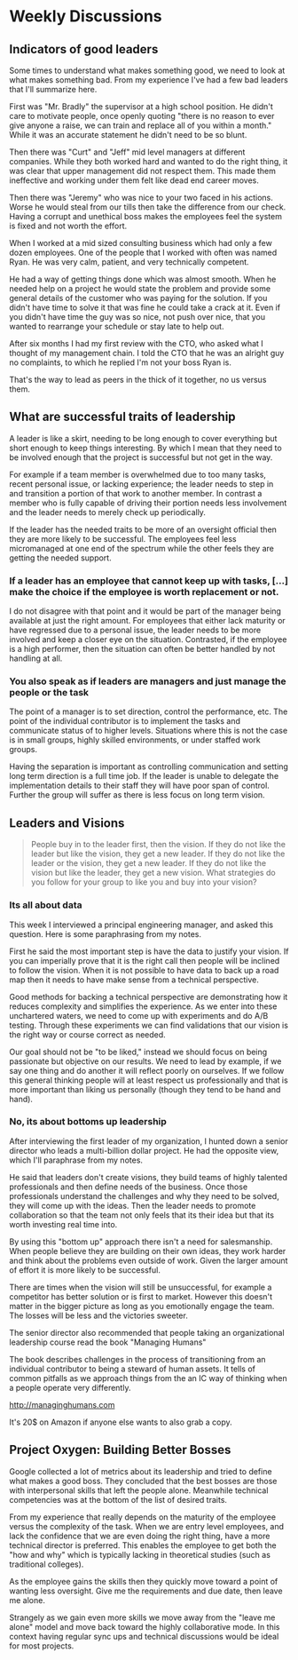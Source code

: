 # Weekly Discussions

## Indicators of good leaders

Some times to understand what makes something good, we need to look at what makes something bad. From my experience I've had a few bad leaders that I'll summarize here.

First was "Mr. Bradly" the supervisor at a high school position. He didn't care to motivate people, once openly quoting "there is no reason to ever give anyone a raise, we can train and replace all of you within a month." While it was an accurate statement he didn't need to be so blunt. 

Then there was "Curt" and "Jeff" mid level managers at different companies. While they both worked hard and wanted to do the right thing, it was clear that upper management did not respect them. This made them ineffective and working under them felt like dead end career moves.

Then there was "Jeremy" who was nice to your two faced in his actions. Worse he would steal from our tills then take the difference from our check. Having a corrupt and unethical boss makes the employees feel the system is fixed and not worth the effort.

When I worked at a mid sized consulting business which had only a few dozen employees. One of the people that I worked with often was named Ryan. He was very calm, patient, and very technically competent. 

He had a way of getting things done which was almost smooth. When he needed help on a project he would state the problem and provide some general details of the customer who was paying for the solution. If you didn't have time to solve it that was fine he could take a crack at it. Even if you didn't have time the guy was so nice, not push over nice, that you wanted to rearrange your schedule or stay late to help out. 

After six months I had my first review with the CTO, who asked what I thought of my management chain. I told the CTO that he was an alright guy no complaints, to which he replied I'm not your boss Ryan is.

That's the way to lead as peers in the thick of it together, no us versus them.

## What are successful traits of leadership

A leader is like a skirt, needing to be long enough to cover everything but short enough to keep things interesting. By which I mean that they need to be involved enough that the project is successful but not get in the way.

For example if a team member is overwhelmed due to too many tasks, recent personal issue, or lacking experience; the leader needs to step in and transition a portion of that work to another member. In contrast a member who is fully capable of driving their portion needs less involvement and the leader needs to merely check up periodically.

If the leader has the needed traits to be more of an oversight official then they are more likely to be successful. The employees feel less micromanaged at one end of the spectrum while the other feels they are getting the needed support.

### If a leader has an employee that cannot keep up with tasks, [...] make the choice if the employee is worth replacement or not.

I do not disagree with that point and it would be part of the manager being available at just the right amount. For employees that either lack maturity or have regressed due to a personal issue, the leader needs to be more involved and keep a closer eye on the situation. Contrasted, if the employee is a high performer, then the situation can often be better handled by not handling at all.

### You also speak as if leaders are managers and just manage the people or the task

The point of a manager is to set direction, control the performance, etc. The point of the individual contributor is to implement the tasks and communicate status of to higher levels. Situations where this is not the case is in small groups, highly skilled environments, or under staffed work groups.

Having the separation is important as controlling communication and setting long term direction is a full time job. If the leader is unable to delegate the implementation details to their staff they will have poor span of control. Further the group will suffer as there is less focus on long term vision.

## Leaders and Visions

> People buy in to the leader first, then the vision. If they do not like the leader but like the vision, they get a new leader. If they do not like the leader or the vision, they get a new leader. If they do not like the vision but like the leader, they get a new vision. What strategies do you follow for your group to like you and buy into your vision?

### Its all about data

This week I interviewed a principal engineering manager, and asked this question. Here is some paraphrasing from my notes.

First he said the most important step is have the data to justify your vision. If you can imperially prove that it is the right call then people will be inclined to follow the vision. When it is not possible to have data to back up a road map then it needs to have make sense from a technical perspective.

Good methods for backing a technical perspective are demonstrating how it reduces complexity and simplifies the experience. As we enter into these unchartered waters, we need to come up with experiments and do A/B testing. Through these experiments we can find validations that our vision is the right way or course correct as needed.

Our goal should not be "to be liked," instead we should focus on being passionate but objective on our results. We need to lead by example, if we say one thing and do another it will reflect poorly on ourselves. If we follow this general thinking people will at least respect us professionally and that is more important than liking us personally (though they tend to be hand and hand).

### No, its about bottoms up leadership

After interviewing the first leader of my organization, I hunted down a senior director who leads a multi-billion dollar project. He had the opposite view, which I'll paraphrase from my notes.

He said that leaders don't create visions, they build teams of highly talented professionals and then define needs of the business. Once those professionals understand the challenges and why they need to be solved, they will come up with the ideas. Then the leader needs to promote collaboration so that the team not only feels that its their idea but that its worth investing real time into.

By using this "bottom up" approach there isn't a need for salesmanship. When people believe they are building on their own ideas, they work harder and think about the problems even outside of work. Given the larger amount of effort it is more likely to be successful.

There are times when the vision will still be unsuccessful, for example a competitor has better solution or is first to market. However this doesn't matter in the bigger picture as long as you emotionally engage the team. The losses will be less and the victories sweeter.

The senior director also recommended that people taking an organizational leadership course read the book "Managing Humans"

The book describes challenges in the process of transitioning from an individual contributor to being a steward of human assets. It tells of common pitfalls as we approach things from the an IC way of thinking when a people operate very differently.

http://managinghumans.com 

It's 20$ on Amazon if anyone else wants to also grab a copy.

## Project Oxygen: Building Better Bosses

Google collected a lot of metrics about its leadership and tried to define what makes a good boss. They concluded that the best bosses are those with interpersonal skills that left the people alone. Meanwhile technical competencies was at the bottom of the list of desired traits. 

From my experience that really depends on the maturity of the employee versus the complexity of the task. When we are entry level employees, and lack the confidence that we are even doing the right thing, have a more technical director is preferred. This enables the employee to get both the "how and why" which is typically lacking in theoretical studies (such as traditional colleges). 

As the employee gains the skills then they quickly move toward a point of wanting less oversight. Give me the requirements and due date, then leave me alone.

Strangely as we gain even more skills we move away from the "leave me alone" model and move back toward the highly collaborative mode. In this context having regular sync ups and technical discussions would be ideal for most projects.
